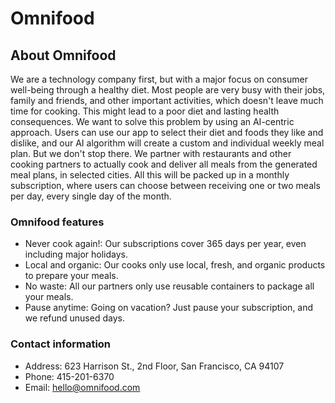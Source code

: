 # Omnifood

## About Omnifood

We are a technology company first, but with a major focus on consumer well-being through a healthy diet. Most people are very busy with their jobs, family and friends, and other important activities, which doesn't leave much time for cooking. This might lead to a poor diet and lasting health consequences. We want to solve this problem by using an AI-centric approach. Users can use our app to select their diet and foods they like and dislike, and our AI algorithm will create a custom and individual weekly meal plan. But we don't stop there. We partner with restaurants and other cooking partners to actually cook and deliver all meals from the generated meal plans, in selected cities. All this will be packed up in a monthly subscription, where users can choose between receiving one or two meals per day, every single day of the month.

### Omnifood features

- Never cook again!: Our subscriptions cover 365 days per year, even including major holidays.
- Local and organic: Our cooks only use local, fresh, and organic products to prepare your meals.
- No waste: All our partners only use reusable containers to package all your meals.
- Pause anytime: Going on vacation? Just pause your subscription, and we refund unused days.

### Contact information

- Address: 623 Harrison St., 2nd Floor, San Francisco, CA 94107
- Phone: 415-201-6370
- Email: hello@omnifood.com
